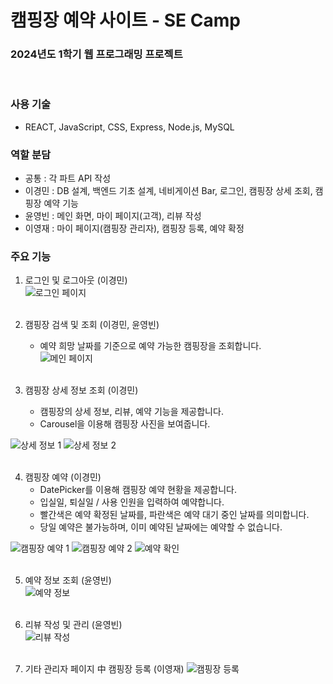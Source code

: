 # 캠핑장 예약 사이트 - SE Camp  

### 2024년도 1학기 웹 프로그래밍 프로젝트
<br>

### 사용 기술
- REACT, JavaScript, CSS, Express, Node.js, MySQL

### 역할 분담
- 공통 : 각 파트 API 작성
- 이경민 : DB 설계, 백엔드 기초 설계, 네비게이션 Bar, 로그인, 캠핑장 상세 조회, 캠핑장 예약 기능
- 윤영빈 : 메인 화면, 마이 페이지(고객), 리뷰 작성
- 이영재 : 마이 페이지(캠핑장 관리자), 캠핑장 등록, 예약 확정


### 주요 기능
1. 로그인 및 로그아웃 (이경민)  
<image src= "https://github.com/user-attachments/assets/8f04a729-fbc8-49f9-882c-4be27eaa0f6f" alt="로그인 페이지"><br><br>  


2. 캠핑장 검색 및 조회 (이경민, 윤영빈)  
   - 예약 희망 날짜를 기준으로 예약 가능한 캠핑장을 조회합니다.  
<image src= "https://github.com/user-attachments/assets/0f8b59f8-0dff-4315-b272-286f5c0a90ff" alt="메인 페이지"><br><br>  


3. 캠핑장 상세 정보 조회 (이경민)
   - 캠핑장의 상세 정보, 리뷰, 예약 기능을 제공합니다.
   - Carousel을 이용해 캠핑장 사진을 보여줍니다.  
<image src= "https://github.com/user-attachments/assets/2b79c8b0-0e3a-4c45-b551-eb8cee48909b" alt = "상세 정보 1">  
<image src= "https://github.com/user-attachments/assets/5eb6ea82-60af-4a09-9c1d-a303034f8792" alt = "상세 정보 2"><br><br>  


4. 캠핑장 예약 (이경민)
   - DatePicker를 이용해 캠핑장 예약 현황을 제공합니다.
   - 입실일, 퇴실일 / 사용 인원을 입력하여 예약합니다.
   - 빨간색은 예약 확정된 날짜를, 파란색은 예약 대기 중인 날짜를 의미합니다.
   - 당일 예약은 불가능하며, 이미 예약된 날짜에는 예약할 수 없습니다.  
<image src= "https://github.com/user-attachments/assets/ce26224b-8dab-4cb9-add8-39d25c139605" alt = "캠핑장 예약 1">
<image src= "https://github.com/user-attachments/assets/0ff92de0-2f7a-4046-b1b9-5a99265534df" alt = "캠핑장 예약 2">
<image src= "https://github.com/user-attachments/assets/c1ae195e-e5c2-41fe-b490-12289a9e18a9" alt = "예약 확인"><br><br>  


5. 예약 정보 조회 (윤영빈)  
<image src= "https://github.com/user-attachments/assets/d233890a-d146-4e94-b996-bd8441e06a1c" alt = "예약 정보"><br><br>  

6. 리뷰 작성 및 관리 (윤영빈)  
<image src= "https://github.com/user-attachments/assets/287b41ab-ad28-498c-ba28-8306a2e0ca75" alt = "리뷰 작성"><br><br>

7. 기타 관리자 페이지 中 캠핑장 등록 (이영재)
<image src="https://github.com/user-attachments/assets/727a6a39-a910-471d-a4ee-ff45ae2cb48f" alt = "캠핑장 등록"><br><br>
